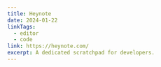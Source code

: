 ```yaml
---
title: Heynote
date: 2024-01-22
linkTags:
  - editor
  - code
link: https://heynote.com/
excerpt: A dedicated scratchpad for developers.
---
```


